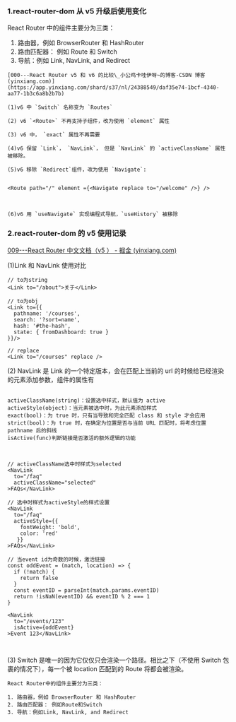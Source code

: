 

### 1.react-router-dom 从 v5 升级后使用变化

React Router 中的组件主要分为三类：

1. 路由器，例如 BrowserRouter 和 HashRouter
2. 路由匹配器： 例如 Route 和 Switch
3. 导航：例如 Link, NavLink, and Redirect

```
[000---React Router v5 和 v6 的比较\_小公鸡卡哇伊呀~的博客-CSDN 博客 (yinxiang.com)](https://app.yinxiang.com/shard/s37/nl/24388549/daf35e74-1bcf-4340-aa77-1b3c6a8b2b7b)

(1)v6 中 `Switch` 名称变为 `Routes`

(2) v6 `<Route>` 不再支持子组件，改为使用 `element` 属性

(3) v6 中， `exact` 属性不再需要

(4)v6 保留 `Link`， `NavLink`， 但是 `NavLink` 的 `activeClassName` 属性被移除。

(5)v6 移除 `Redirect`组件，改为使用 `Navigate`:


<Route path="/" element ={<Navigate replace to="/welcome" />} />



(6)v6 用 `useNavigate` 实现编程式导航，`useHistory` 被移除

```

### 2.react-router-dom 的 v5 使用记录

[009---React Router 中文文档（v5 ） - 掘金 (yinxiang.com)](https://app.yinxiang.com/shard/s37/nl/24388549/255a5de7-608e-4591-9203-c6edfa2f900e)

(1)Link 和 NavLink 使用对比

```
// to为string
<Link to="/about">关于</Link>

// to为obj
<Link to={{
  pathname: '/courses',
  search: '?sort=name',
  hash: '#the-hash',
  state: { fromDashboard: true }
}}/>

// replace
<Link to="/courses" replace />

```

(2) NavLink 是 Link 的一个特定版本，会在匹配上当前的 url 的时候给已经渲染的元素添加参数，组件的属性有

```

activeClassName(string)：设置选中样式，默认值为 active
activeStyle(object)：当元素被选中时，为此元素添加样式
exact(bool)：为 true 时，只有当导致和完全匹配 class 和 style 才会应用
strict(bool)：为 true 时，在确定为位置是否与当前 URL 匹配时，将考虑位置 pathname 后的斜线
isActive(func)判断链接是否激活的额外逻辑的功能



// activeClassName选中时样式为selected
<NavLink
  to="/faq"
  activeClassName="selected"
>FAQs</NavLink>

// 选中时样式为activeStyle的样式设置
<NavLink
  to="/faq"
  activeStyle={{
    fontWeight: 'bold',
    color: 'red'
   }}
>FAQs</NavLink>

// 当event id为奇数的时候，激活链接
const oddEvent = (match, location) => {
  if (!match) {
    return false
  }
  const eventID = parseInt(match.params.eventID)
  return !isNaN(eventID) && eventID % 2 === 1
}

<NavLink
  to="/events/123"
  isActive={oddEvent}
>Event 123</NavLink>



```

(3) Switch 是唯一的因为它仅仅只会渲染一个路径。相比之下（不使用 Switch 包裹的情况下），每一个被 location 匹配到的 Route 将都会被渲染。

```
React Router中的组件主要分为三类：

1. 路由器，例如 BrowserRouter 和 HashRouter
2. 路由匹配器： 例如Route和Switch
3. 导航：例如Link, NavLink, and Redirect

```

